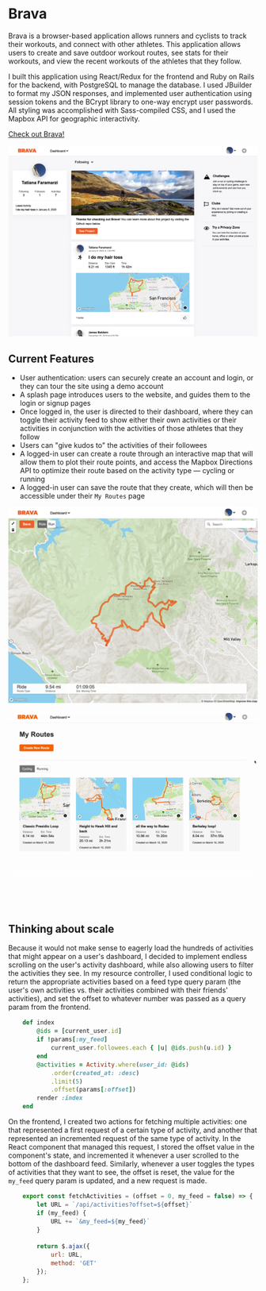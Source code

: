 # Brava

Brava is a browser-based application allows runners and cyclists to track their workouts, and connect with other athletes. This application allows users to create and save outdoor workout routes, see stats for their workouts, and view the recent workouts of the athletes that they follow.

I built this application using React/Redux for the frontend and Ruby on Rails for the backend, with PostgreSQL to manage the database. I used JBuilder to format my JSON responses, and implemented user authentication using session tokens and the BCrypt library to one-way encrypt user passwords. All styling was accomplished with Sass-compiled CSS, and I used the Mapbox API for geographic interactivity. 

[Check out Brava!](https://tatiana-strava-clone.herokuapp.com/#/)

![](app/assets/images/brava_dashboard.png)

## Current Features

* User authentication: users can securely create an account and login, or they can tour the site using a demo account
* A splash page introduces users to the website, and guides them to the login or signup pages
* Once logged in, the user is directed to their dashboard, where they can toggle their activity feed to show either their own activities or their activities in conjunction with the activities of those athletes that they follow
* Users can "give kudos to" the activities of their followees
* A logged-in user can create a route through an interactive map that will allow them to plot their route points, and access the Mapbox Directions API to optimize their route based on the activity type — cycling or running
* A logged-in user can save the route that they create, which will then be accessible under their `My Routes` page

![](app/assets/images/brava_routebuilder_ride.png)

![](app/assets/images/brava_myroutes.gif)

## Thinking about scale

Because it would not make sense to eagerly load the hundreds of activities that might appear on a user's dashboard, I decided to implement endless scrolling on the user's activity dashboard, while also allowing users to filter the activities they see. In my resource controller, I used conditional logic to return the appropriate activities based on a feed type query param (the user's own activities vs. their activities combined with their friends' activities), and set the offset to whatever number was passed as a query param from the frontend.

```ruby
    def index
        @ids = [current_user.id]
        if !params[:my_feed]
            current_user.followees.each { |u| @ids.push(u.id) }
        end
        @activities = Activity.where(user_id: @ids)
            .order(created_at: :desc)
            .limit(5)
            .offset(params[:offset])
        render :index
    end
```

On the frontend, I created two actions for fetching multiple activities: one that represented a first request of a certain type of activity, and another that represented an incremented request of the same type of activity. In the React component that managed this request, I stored the offset value in the component's state, and incremented it whenever a user scrolled to the bottom of the dashboard feed. Similarly, whenever a user toggles the types of activities that they want to see, the offset is reset, the value for the `my_feed` query param is updated, and a new request is made. 

```javascript
    export const fetchActivities = (offset = 0, my_feed = false) => {
        let URL = `/api/activities?offset=${offset}`
        if (my_feed) {
            URL += `&my_feed=${my_feed}`
        }

        return $.ajax({
            url: URL,
            method: 'GET'
        });
    };
```




